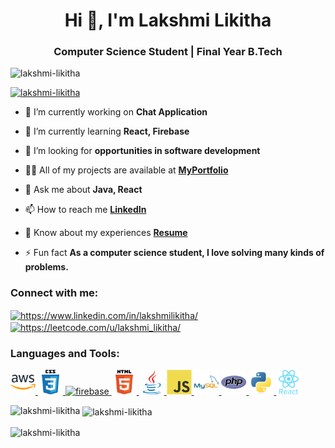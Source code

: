 <h1 align="center">Hi 👋, I'm Lakshmi Likitha</h1>
<h3 align="center">Computer Science Student | Final Year B.Tech</h3>

<p align="left"> <img src="https://komarev.com/ghpvc/?username=lakshmi-likitha&label=Profile%20views&color=0e75b6&style=flat" alt="lakshmi-likitha" /> </p>

<p align="left"> <a href="https://github.com/ryo-ma/github-profile-trophy"><img src="https://github-profile-trophy.vercel.app/?username=lakshmi-likitha" alt="lakshmi-likitha" /></a> </p>

- 🔭 I’m currently working on **Chat Application**

- 🌱 I’m currently learning **React, Firebase**

- 🤝 I’m looking for  **opportunities in software development**

- 👨‍💻 All of my projects are available at <a href = "https://lakshmi-likitha.github.io/MyPortfolio/" > **MyPortfolio** </a>

- 💬 Ask me about **Java, React**

- 📫 How to reach me <a href = "[linkedin.com/in/lakshmilikitha/](https://www.linkedin.com/in/lakshmilikitha/) ">**LinkedIn**</a>

- 📄 Know about my experiences <a href="https://drive.google.com/file/d/1TTBSUHjYu7ka3TMUACliybQFT1CS4Qr1/view ">**Resume**</a>

- ⚡ Fun fact **As a computer science student, I love solving many kinds of problems.**

<h3 align="left">Connect with me:</h3>
<p align="left">
<a href="https://www.linkedin.com/in/lakshmilikitha/" target="blank"><img align="center" src="https://raw.githubusercontent.com/rahuldkjain/github-profile-readme-generator/master/src/images/icons/Social/linked-in-alt.svg" alt="https://www.linkedin.com/in/lakshmilikitha/" height="30" width="40" /></a>
<a href="https://leetcode.com/u/lakshmi_likitha/" target="blank"><img align="center" src="https://raw.githubusercontent.com/rahuldkjain/github-profile-readme-generator/master/src/images/icons/Social/leet-code.svg" alt="https://leetcode.com/u/lakshmi_likitha/" height="30" width="40" /></a>
</p>

<h3 align="left">Languages and Tools:</h3>
<p align="left"> <a href="https://aws.amazon.com" target="_blank" rel="noreferrer"> <img src="https://raw.githubusercontent.com/devicons/devicon/master/icons/amazonwebservices/amazonwebservices-original-wordmark.svg" alt="aws" width="40" height="40"/> </a> <a href="https://www.w3schools.com/css/" target="_blank" rel="noreferrer"> <img src="https://raw.githubusercontent.com/devicons/devicon/master/icons/css3/css3-original-wordmark.svg" alt="css3" width="40" height="40"/> </a> <a href="https://firebase.google.com/" target="_blank" rel="noreferrer"> <img src="https://www.vectorlogo.zone/logos/firebase/firebase-icon.svg" alt="firebase" width="40" height="40"/> </a> <a href="https://www.w3.org/html/" target="_blank" rel="noreferrer"> <img src="https://raw.githubusercontent.com/devicons/devicon/master/icons/html5/html5-original-wordmark.svg" alt="html5" width="40" height="40"/> </a> <a href="https://www.java.com" target="_blank" rel="noreferrer"> <img src="https://raw.githubusercontent.com/devicons/devicon/master/icons/java/java-original.svg" alt="java" width="40" height="40"/> </a> <a href="https://developer.mozilla.org/en-US/docs/Web/JavaScript" target="_blank" rel="noreferrer"> <img src="https://raw.githubusercontent.com/devicons/devicon/master/icons/javascript/javascript-original.svg" alt="javascript" width="40" height="40"/> </a> <a href="https://www.mysql.com/" target="_blank" rel="noreferrer"> <img src="https://raw.githubusercontent.com/devicons/devicon/master/icons/mysql/mysql-original-wordmark.svg" alt="mysql" width="40" height="40"/> </a> <a href="https://www.php.net" target="_blank" rel="noreferrer"> <img src="https://raw.githubusercontent.com/devicons/devicon/master/icons/php/php-original.svg" alt="php" width="40" height="40"/> </a> <a href="https://www.python.org" target="_blank" rel="noreferrer"> <img src="https://raw.githubusercontent.com/devicons/devicon/master/icons/python/python-original.svg" alt="python" width="40" height="40"/> </a> <a href="https://reactjs.org/" target="_blank" rel="noreferrer"> <img src="https://raw.githubusercontent.com/devicons/devicon/master/icons/react/react-original-wordmark.svg" alt="react" width="40" height="40"/> </a> </p>

<p><img align="left" src="https://github-readme-stats.vercel.app/api/top-langs?username=lakshmi-likitha&show_icons=true&locale=en&layout=compact" alt="lakshmi-likitha" /></p>

<p>&nbsp;<img align="center" src="https://github-readme-stats.vercel.app/api?username=lakshmi-likitha&show_icons=true&locale=en" alt="lakshmi-likitha" /></p>

<p><img align="center" src="https://github-readme-streak-stats.herokuapp.com/?user=lakshmi-likitha&" alt="lakshmi-likitha" /></p>
